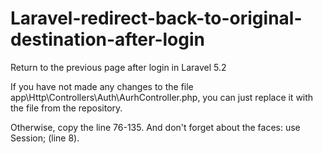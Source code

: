# Laravel-redirect-back-to-original-destination-after-login
Return to the previous page after login in Laravel 5.2

If you have not made any changes to the file app\Http\Controllers\Auth\AurhController.php,
you can just replace it with the file from the repository.

Otherwise, copy the line 76-135.
And don't forget about the faces: use Session; (line 8).
